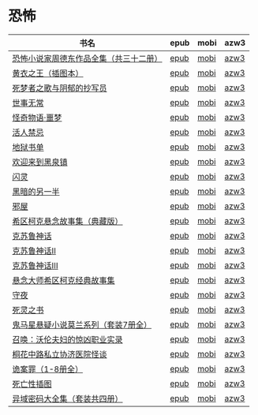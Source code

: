 # 恐怖

| 书名 | epub | mobi | azw3 |
| --- | --- | --- | --- |
| [恐怖小说家周德东作品全集（共三十二册）](http://ct.dalanmei.com/f/31084289-596191809-d130ce) | [epub](http://ct.dalanmei.com/f/31084289-596191809-d130ce) | [mobi](http://ct.dalanmei.com/f/31084289-596191638-82aa2e) | [azw3](http://ct.dalanmei.com/f/31084289-596191647-8bdecb) |
| [黄衣之王（插图本）](http://ct.dalanmei.com/f/31084289-596191851-023321) | [epub](http://ct.dalanmei.com/f/31084289-596191851-023321) | [mobi](http://ct.dalanmei.com/f/31084289-596191584-54deec) | [azw3](http://ct.dalanmei.com/f/31084289-596191701-62890d) |
| [死梦者之歌与阴郁的抄写员](http://ct.dalanmei.com/f/31084289-575339194-b53a88) | [epub](http://ct.dalanmei.com/f/31084289-575339194-b53a88) | [mobi](http://ct.dalanmei.com/f/31084289-575268741-c3ce28) | [azw3](http://ct.dalanmei.com/f/31084289-575312075-c4fb3d) |
| [世事无常](http://ct.dalanmei.com/f/31084289-572114266-9c67e4) | [epub](http://ct.dalanmei.com/f/31084289-572114266-9c67e4) | [mobi](http://ct.dalanmei.com/f/31084289-571713597-3b57f4) | [azw3](http://ct.dalanmei.com/f/31084289-572128530-f3b0df) |
| [怪奇物语·噩梦](http://ct.dalanmei.com/f/31084289-572117407-412bd4) | [epub](http://ct.dalanmei.com/f/31084289-572117407-412bd4) | [mobi](http://ct.dalanmei.com/f/31084289-571653365-1f9835) | [azw3](http://ct.dalanmei.com/f/31084289-572179850-72c419) |
| [活人禁忌](http://ct.dalanmei.com/f/31084289-571809546-bda246) | [epub](http://ct.dalanmei.com/f/31084289-571809546-bda246) | [mobi](http://ct.dalanmei.com/f/31084289-571541485-bb2ff6) | [azw3](http://ct.dalanmei.com/f/31084289-572196326-162e8d) |
| [地狱书单](http://ct.dalanmei.com/f/31084289-571914616-97b235) | [epub](http://ct.dalanmei.com/f/31084289-571914616-97b235) | [mobi](http://ct.dalanmei.com/f/31084289-571557222-116243) | [azw3](http://ct.dalanmei.com/f/31084289-572203694-483e58) |
| [欢迎来到黑泉镇](http://ct.dalanmei.com/f/31084289-571983755-791308) | [epub](http://ct.dalanmei.com/f/31084289-571983755-791308) | [mobi](http://ct.dalanmei.com/f/31084289-571559939-18dc48) | [azw3](http://ct.dalanmei.com/f/31084289-572211913-01fe0d) |
| [闪灵](http://ct.dalanmei.com/f/31084289-571735783-e86cce) | [epub](http://ct.dalanmei.com/f/31084289-571735783-e86cce) | [mobi](http://ct.dalanmei.com/f/31084289-571609006-b857a2) | [azw3](http://ct.dalanmei.com/f/31084289-571913995-9b8889) |
| [黑暗的另一半](http://ct.dalanmei.com/f/31084289-571735797-51197d) | [epub](http://ct.dalanmei.com/f/31084289-571735797-51197d) | [mobi](http://ct.dalanmei.com/f/31084289-571608977-34cf4c) | [azw3](http://ct.dalanmei.com/f/31084289-571913999-c79da9) |
| [邪屋](http://ct.dalanmei.com/f/31084289-571736686-538eb3) | [epub](http://ct.dalanmei.com/f/31084289-571736686-538eb3) | [mobi](http://ct.dalanmei.com/f/31084289-571605793-8468f4) | [azw3](http://ct.dalanmei.com/f/31084289-571915257-c40d0a) |
| [希区柯克悬念故事集（典藏版）](http://ct.dalanmei.com/f/31084289-571737919-c3357e) | [epub](http://ct.dalanmei.com/f/31084289-571737919-c3357e) | [mobi](http://ct.dalanmei.com/f/31084289-571602413-aa99f6) | [azw3](http://ct.dalanmei.com/f/31084289-571917206-a71616) |
| [克苏鲁神话](http://ct.dalanmei.com/f/31084289-571805303-2447a4) | [epub](http://ct.dalanmei.com/f/31084289-571805303-2447a4) | [mobi](http://ct.dalanmei.com/f/31084289-571537053-dc339c) | [azw3](http://ct.dalanmei.com/f/31084289-571991474-cbace5) |
| [克苏鲁神话Ⅱ](http://ct.dalanmei.com/f/31084289-571805315-e3c796) | [epub](http://ct.dalanmei.com/f/31084289-571805315-e3c796) | [mobi](http://ct.dalanmei.com/f/31084289-571537068-6cf623) | [azw3](http://ct.dalanmei.com/f/31084289-571991488-bc4231) |
| [克苏鲁神话Ⅲ](http://ct.dalanmei.com/f/31084289-571805326-d9a2aa) | [epub](http://ct.dalanmei.com/f/31084289-571805326-d9a2aa) | [mobi](http://ct.dalanmei.com/f/31084289-571537081-f75133) | [azw3](http://ct.dalanmei.com/f/31084289-571991492-8b185e) |
| [悬念大师希区柯克经典故事集](http://ct.dalanmei.com/f/31084289-571829094-73555a) | [epub](http://ct.dalanmei.com/f/31084289-571829094-73555a) | [mobi](http://ct.dalanmei.com/f/31084289-571549323-f4aa9f) | [azw3](http://ct.dalanmei.com/f/31084289-572065074-d05210) |
| [守夜](http://ct.dalanmei.com/f/31084289-571857380-bd8215) | [epub](http://ct.dalanmei.com/f/31084289-571857380-bd8215) | [mobi](http://ct.dalanmei.com/f/31084289-571550993-1146d0) | [azw3](http://ct.dalanmei.com/f/31084289-572067666-af04d2) |
| [死灵之书](http://ct.dalanmei.com/f/31084289-571913561-ec39b0) | [epub](http://ct.dalanmei.com/f/31084289-571913561-ec39b0) | [mobi](http://ct.dalanmei.com/f/31084289-571556423-53d074) | [azw3](http://ct.dalanmei.com/f/31084289-572073457-7aef69) |
| [鬼马星悬疑小说莫兰系列（套装7册全）](http://ct.dalanmei.com/f/31084289-572010066-d4f4b6) | [epub](http://ct.dalanmei.com/f/31084289-572010066-d4f4b6) | [mobi](http://ct.dalanmei.com/f/31084289-571562795-e5b411) | [azw3](http://ct.dalanmei.com/f/31084289-571841451-730ee4) |
| [召唤：沃伦夫妇的惊凶职业实录](http://ct.dalanmei.com/f/31084289-571735426-757a48) | [epub](http://ct.dalanmei.com/f/31084289-571735426-757a48) | [mobi](http://ct.dalanmei.com/f/31084289-571584590-96ffec) | [azw3](http://ct.dalanmei.com/f/31084289-571852766-7c328e) |
| [桐花中路私立协济医院怪谈](None) | [epub](None) | [mobi](None) | [azw3](None) |
| [诡案罪（1-8册全）](http://ct.dalanmei.com/f/31084289-571786455-9676f9) | [epub](http://ct.dalanmei.com/f/31084289-571786455-9676f9) | [mobi](http://ct.dalanmei.com/f/31084289-571452389-31e291) | [azw3](http://ct.dalanmei.com/f/31084289-571885677-e042bb) |
| [死亡性插图](http://ct.dalanmei.com/f/31084289-571788261-824a9f) | [epub](http://ct.dalanmei.com/f/31084289-571788261-824a9f) | [mobi](http://ct.dalanmei.com/f/31084289-571456051-7e6680) | [azw3](http://ct.dalanmei.com/f/31084289-571890285-cf6db5) |
| [异域密码大全集（套装共四册）](http://ct.dalanmei.com/f/31084289-571788526-37585d) | [epub](http://ct.dalanmei.com/f/31084289-571788526-37585d) | [mobi](http://ct.dalanmei.com/f/31084289-571456256-ad4ed8) | [azw3](http://ct.dalanmei.com/f/31084289-571891471-deef22) |
